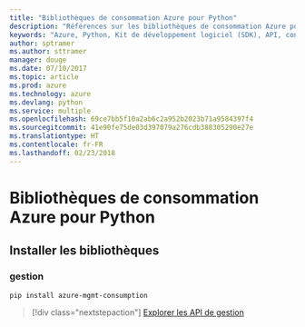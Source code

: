 ```yaml
---
title: "Bibliothèques de consommation Azure pour Python"
description: "Références sur les bibliothèques de consommation Azure pour Python"
keywords: "Azure, Python, Kit de développement logiciel (SDK), API, consommation"
author: sptramer
ms.author: sttramer
manager: douge
ms.date: 07/10/2017
ms.topic: article
ms.prod: azure
ms.technology: azure
ms.devlang: python
ms.service: multiple
ms.openlocfilehash: 69ce7bb5f10a2ab6c2a952b2023b71a9584397f4
ms.sourcegitcommit: 41e90fe75de03d397079a276cdb388305290e27e
ms.translationtype: HT
ms.contentlocale: fr-FR
ms.lasthandoff: 02/23/2018
---
```

# <a name="azure-consumption-libraries-for-python"></a>Bibliothèques de consommation Azure pour Python

## <a name="install-the-libraries"></a>Installer les bibliothèques


### <a name="management"></a>gestion

```bash
pip install azure-mgmt-consumption
```
> [!div class="nextstepaction"]
> [Explorer les API de gestion](/python/api/overview/azure/consumption/management)